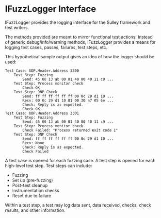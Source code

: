 IFuzzLogger Interface
=====================
IFuzzLogger provides the logging interface for the Sulley framework and test
writers.

The methods provided are meant to mirror functional test actions. Instead of
generic debug/info/warning methods, IFuzzLogger provides a means for logging
test cases, passes, failures, test steps, etc.

This hypothetical sample output gives an idea of how the logger should be used:

    Test Case: UDP.Header.Address 3300
        Test Step: Fuzzing
            Send: 45 00 13 ab 00 01 40 00 40 11 c9 ...
        Test Step: Process monitor check
            Check OK
        Test Step: DNP Check
            Send: ff ff ff ff ff ff 00 0c 29 d1 10 ...
            Recv: 00 0c 29 d1 10 81 00 30 a7 05 6e ...
            Check: Reply is as expected.
            Check OK
    Test Case: UDP.Header.Address 3301
        Test Step: Fuzzing
            Send: 45 00 13 ab 00 01 40 00 40 11 c9 ...
        Test Step: Process monitor check
            Check Failed: "Process returned exit code 1"
        Test Step: DNP Check
            Send: ff ff ff ff ff ff 00 0c 29 d1 10 ...
            Recv: None
            Check: Reply is as expected.
            Check Failed

A test case is opened for each fuzzing case. A test step is opened for each
high-level test step. Test steps can include:

 * Fuzzing
 * Set up (pre-fuzzing)
 * Post-test cleanup
 * Instrumentation checks
 * Reset due to failure

Within a test step, a test may log data sent, data received, checks, check
results, and other information.
